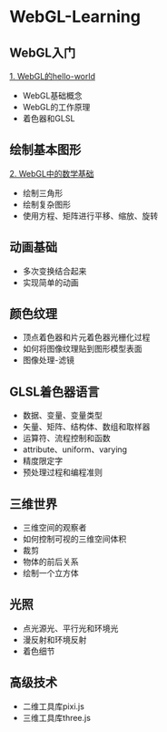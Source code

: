 # WebGL-Learning

## WebGL入门

[1. WebGL的hello-world](./docs/base.md)

- WebGL基础概念
- WebGL的工作原理
- 着色器和GLSL

## 绘制基本图形

[2. WebGL中的数学基础](./docs/math.md)

- 绘制三角形
- 绘制复杂图形
- 使用方程、矩阵进行平移、缩放、旋转

## 动画基础

- 多次变换结合起来
- 实现简单的动画

## 颜色纹理

- 顶点着色器和片元着色器光栅化过程
- 如何将图像纹理贴到图形模型表面
- 图像处理-滤镜

## GLSL着色器语言

- 数据、变量、变量类型
- 矢量、矩阵、结构体、数组和取样器
- 运算符、流程控制和函数
- attribute、uniform、varying
- 精度限定字
- 预处理过程和编程准则

## 三维世界

- 三维空间的观察者
- 如何控制可视的三维空间体积
- 裁剪
- 物体的前后关系
- 绘制一个立方体

## 光照

- 点光源光、平行光和环境光
- 漫反射和环境反射
- 着色细节

## 高级技术

- 二维工具库pixi.js
- 三维工具库three.js
